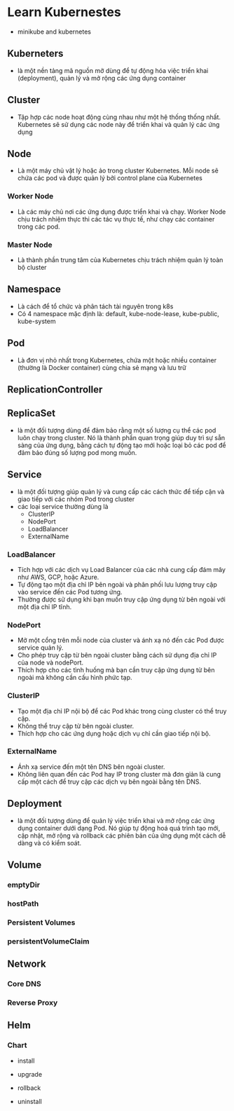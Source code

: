 # Learn Kubernestes

- minikube and kubernetes

## Kuberneters

- là một nền tảng mã nguồn mở dùng để tự động hóa việc triển khai (deployment), quản lý và mở rộng các ứng dụng container

## Cluster

- Tập hợp các node hoạt động cùng nhau như một hệ thống thống nhất. Kubernetes sẽ sử dụng các node này để triển khai và quản lý các ứng dụng

## Node

- Là một máy chủ vật lý hoặc ảo trong cluster Kubernetes. Mỗi node sẽ chứa các pod và được quản lý bởi control plane của Kubernetes

### Worker Node

- Là các máy chủ nơi các ứng dụng được triển khai và chạy. Worker Node chịu trách nhiệm thực thi các tác vụ thực tế, như chạy các container trong các pod.

### Master Node

- Là thành phần trung tâm của Kubernetes chịu trách nhiệm quản lý toàn bộ cluster

## Namespace

- Là cách để tổ chức và phân tách tài nguyên trong k8s
- Có 4 namespace mặc định là: default, kube-node-lease, kube-public, kube-system

## Pod

- Là đơn vị nhỏ nhất trong Kubernetes, chứa một hoặc nhiều container (thường là Docker container) cùng chia sẻ mạng và lưu trữ

## ReplicationController

## ReplicaSet

- là một đối tượng dùng để đảm bảo rằng một số lượng cụ thể các pod luôn chạy trong cluster. Nó là thành phần quan trọng giúp duy trì sự sẵn sàng của ứng dụng, bằng cách tự động tạo mới hoặc loại bỏ các pod để đảm bảo đúng số lượng pod mong muốn.

## Service

- là một đối tượng giúp quản lý và cung cấp các cách thức để tiếp cận và giao tiếp với các nhóm Pod trong cluster
- các loại service thường dùng là
  - ClusterIP
  - NodePort
  - LoadBalancer
  - ExternalName

### LoadBalancer

- Tích hợp với các dịch vụ Load Balancer của các nhà cung cấp đám mây như AWS, GCP, hoặc Azure.
- Tự động tạo một địa chỉ IP bên ngoài và phân phối lưu lượng truy cập vào service đến các Pod tương ứng.
- Thường được sử dụng khi bạn muốn truy cập ứng dụng từ bên ngoài với một địa chỉ IP tĩnh.

### NodePort

- Mở một cổng trên mỗi node của cluster và ánh xạ nó đến các Pod được service quản lý.
- Cho phép truy cập từ bên ngoài cluster bằng cách sử dụng địa chỉ IP của node và nodePort.
- Thích hợp cho các tình huống mà bạn cần truy cập ứng dụng từ bên ngoài mà không cần cấu hình phức tạp.

### ClusterIP

- Tạo một địa chỉ IP nội bộ để các Pod khác trong cùng cluster có thể truy cập.
- Không thể truy cập từ bên ngoài cluster.
- Thích hợp cho các ứng dụng hoặc dịch vụ chỉ cần giao tiếp nội bộ.

### ExternalName

- Ánh xạ service đến một tên DNS bên ngoài cluster.
- Không liên quan đến các Pod hay IP trong cluster mà đơn giản là cung cấp một cách để truy cập các dịch vụ bên ngoài bằng tên DNS.

## Deployment

- là một đối tượng dùng để quản lý việc triển khai và mở rộng các ứng dụng container dưới dạng Pod. Nó giúp tự động hoá quá trình tạo mới, cập nhật, mở rộng và rollback các phiên bản của ứng dụng một cách dễ dàng và có kiểm soát.

## Volume

### emptyDir

### hostPath

### Persistent Volumes

### persistentVolumeClaim

## Network

### Core DNS

### Reverse Proxy

## Helm

### Chart

- install

- upgrade

- rollback

- uninstall
